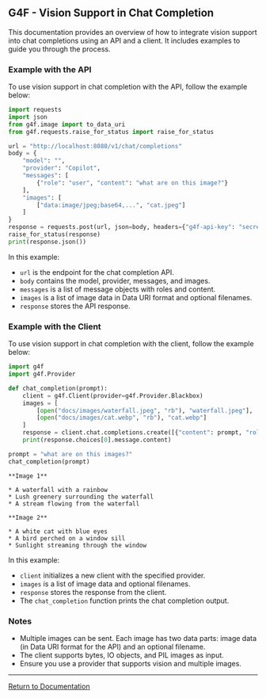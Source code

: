 ## G4F - Vision Support in Chat Completion

This documentation provides an overview of how to integrate vision support into chat completions using an API and a client. It includes examples to guide you through the process.

### Example with the API

To use vision support in chat completion with the API, follow the example below:

```python
import requests
import json
from g4f.image import to_data_uri
from g4f.requests.raise_for_status import raise_for_status

url = "http://localhost:8080/v1/chat/completions"
body = {
    "model": "",
    "provider": "Copilot",
    "messages": [
        {"role": "user", "content": "what are on this image?"}
    ],
    "images": [
        ["data:image/jpeg;base64,...", "cat.jpeg"]
    ]
}
response = requests.post(url, json=body, headers={"g4f-api-key": "secret"})
raise_for_status(response)
print(response.json())
```

In this example:
- `url` is the endpoint for the chat completion API.
- `body` contains the model, provider, messages, and images.
- `messages` is a list of message objects with roles and content.
- `images` is a list of image data in Data URI format and optional filenames.
- `response` stores the API response.

### Example with the Client

To use vision support in chat completion with the client, follow the example below:

```python
import g4f
import g4f.Provider

def chat_completion(prompt):
    client = g4f.Client(provider=g4f.Provider.Blackbox)
    images = [
        [open("docs/images/waterfall.jpeg", "rb"), "waterfall.jpeg"],
        [open("docs/images/cat.webp", "rb"), "cat.webp"]
    ]
    response = client.chat.completions.create([{"content": prompt, "role": "user"}], "", images=images)
    print(response.choices[0].message.content)

prompt = "what are on this images?"
chat_completion(prompt)
```

```
**Image 1**

* A waterfall with a rainbow
* Lush greenery surrounding the waterfall
* A stream flowing from the waterfall

**Image 2**

* A white cat with blue eyes
* A bird perched on a window sill
* Sunlight streaming through the window
```

In this example:
- `client` initializes a new client with the specified provider.
- `images` is a list of image data and optional filenames.
- `response` stores the response from the client.
- The `chat_completion` function prints the chat completion output.

### Notes

- Multiple images can be sent. Each image has two data parts: image data (in Data URI format for the API) and an optional filename.
- The client supports bytes, IO objects, and PIL images as input.
- Ensure you use a provider that supports vision and multiple images.

---

[Return to Documentation](/docs/main)